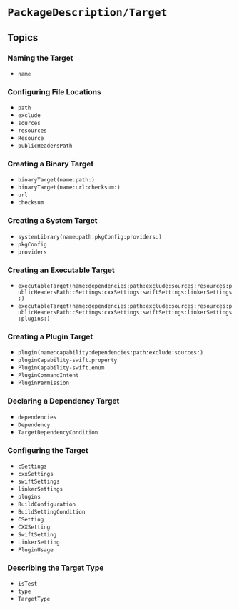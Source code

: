 #  ``PackageDescription/Target``

## Topics

### Naming the Target

- ``name``

### Configuring File Locations

- ``path``
- ``exclude``
- ``sources``
- ``resources``
- ``Resource``
- ``publicHeadersPath``

### Creating a Binary Target

- ``binaryTarget(name:path:)``
- ``binaryTarget(name:url:checksum:)``
- ``url``
- ``checksum``

### Creating a System Target

- ``systemLibrary(name:path:pkgConfig:providers:)``
- ``pkgConfig``
- ``providers``

### Creating an Executable Target

- ``executableTarget(name:dependencies:path:exclude:sources:resources:publicHeadersPath:cSettings:cxxSettings:swiftSettings:linkerSettings:)``
- ``executableTarget(name:dependencies:path:exclude:sources:resources:publicHeadersPath:cSettings:cxxSettings:swiftSettings:linkerSettings:plugins:)``

### Creating a Plugin Target

- ``plugin(name:capability:dependencies:path:exclude:sources:)``
- ``pluginCapability-swift.property``
- ``PluginCapability-swift.enum``
- ``PluginCommandIntent``
- ``PluginPermission``

### Declaring a Dependency Target

- ``dependencies``
- ``Dependency``
- ``TargetDependencyCondition``

### Configuring the Target

- ``cSettings``
- ``cxxSettings``
- ``swiftSettings``
- ``linkerSettings``
- ``plugins``
- ``BuildConfiguration``
- ``BuildSettingCondition``
- ``CSetting``
- ``CXXSetting``
- ``SwiftSetting``
- ``LinkerSetting``
- ``PluginUsage``

### Describing the Target Type

- ``isTest``
- ``type``
- ``TargetType``
